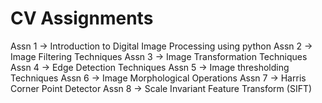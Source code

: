 # CV Assignments
Assn 1 -> Introduction to Digital Image Processing using python
Assn 2 -> Image Filtering Techniques
Assn 3 -> Image Transformation Techniques
Assn 4 -> Edge Detection Techniques
Assn 5 -> Image thresholding Techniques
Assn 6 -> Image Morphological Operations
Assn 7 -> Harris Corner Point Detector
Assn 8 -> Scale Invariant Feature Transform (SIFT)
